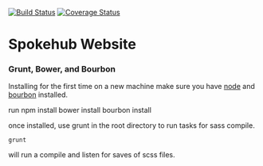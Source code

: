 [![Build Status](https://travis-ci.org/thraxil/spokehub.svg?branch=master)](https://travis-ci.org/thraxil/spokehub)
[![Coverage Status](https://coveralls.io/repos/github/thraxil/spokehub/badge.svg?branch=master)](https://coveralls.io/github/thraxil/spokehub?branch=master)

# Spokehub Website

### Grunt, Bower, and Bourbon

Installing for the first time on a new machine make sure you have [node](http://nodejs.org/) and [bourbon](http://bourbon.io/) installed.

run
    npm install
    bower install
    bourbon install

once installed, use grunt in the root directory to run tasks for sass compile.

    grunt

will run a compile and listen for saves of scss files.





